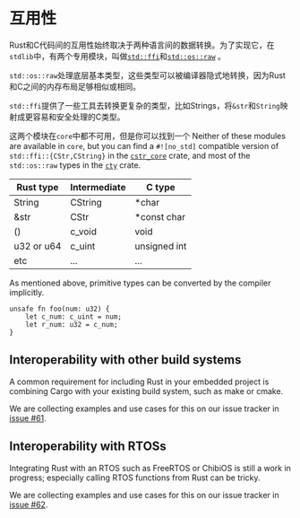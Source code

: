 # 互用性

Rust和C代码间的互用性始终取决于两种语言间的数据转换。为了实现它，在`stdlib`中，有两个专用模块，叫做[`std::ffi`](https://doc.rust-lang.org/std/ffi/index.html)和[`std::os::raw`](https://doc.rust-lang.org/std/os/raw/index.html) 。

`std::os::raw`处理底层基本类型，这些类型可以被编译器隐式地转换，因为Rust和C之间的内存布局足够相似或相同。

`std::ffi`提供了一些工具去转换更复杂的类型，比如Strings，将`&str`和`String`映射成更容易和安全处理的C类型。

这两个模块在`core`中都不可用，但是你可以找到一个
Neither of these modules are available in `core`, but you can find a `#![no_std]`
compatible version of `std::ffi::{CStr,CString}` in the [`cstr_core`] crate, and
most of the `std::os::raw` types in the [`cty`] crate.

[`cstr_core`]: https://crates.io/crates/cstr_core
[`cty`]: https://crates.io/crates/cty

| Rust type  | Intermediate | C type       |
|------------|--------------|--------------|
| String     | CString      | *char        |
| &str       | CStr         | *const char  |
| ()         | c_void       | void         |
| u32 or u64 | c_uint       | unsigned int |
| etc        | ...          | ...          |

As mentioned above, primitive types can be converted
by the compiler implicitly.

```rust,ignore
unsafe fn foo(num: u32) {
    let c_num: c_uint = num;
    let r_num: u32 = c_num;
}
```

## Interoperability with other build systems

A common requirement for including Rust in your embedded project is combining
Cargo with your existing build system, such as make or cmake.

We are collecting examples and use cases for this on our issue tracker in
[issue #61].

[issue #61]: https://github.com/rust-embedded/book/issues/61


## Interoperability with RTOSs

Integrating Rust with an RTOS such as FreeRTOS or ChibiOS is still a work in
progress; especially calling RTOS functions from Rust can be tricky.

We are collecting examples and use cases for this on our issue tracker in
[issue #62].

[issue #62]: https://github.com/rust-embedded/book/issues/62
